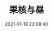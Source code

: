 ---
title: 果核与昼
comments: false
date: 2021-01-18 23:08:40
keywords:
description: 一个秃头的女孩
photos: http://una-love.oss-cn-beijing.aliyuncs.com/blog/picwall/picwall_5.jpg
layout: author
type: 果核与昼
---